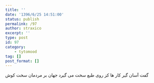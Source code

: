 ```yaml
---
title: ''
date: '1396/6/25 14:51:00'
status: publish
permalink: /97
author: straxico
excerpt: ''
type: post
id: 97
category:
    - tytomood
tag: []
post_format: []
---
```

<div>گفت آسان گیر کار ها کز روی طبع سخت می گیرد جهان بر مردمان سخت کوش</div>
